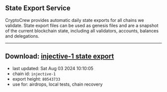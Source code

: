 ## State Export Service
CryptoCrew provides automatic daily state exports for all chains we validate. State export files can be used as genesis files and are a snapshot of the current blockchain state, including all validators, accounts, balances and delegations.

---
**Download: [injective-1 state export](https://dl-eu2.ccvalidators.com/SERVICE/injective/injective-1_export_80543733.json)**
---

- last updated: Sat Aug 03 2024 10:10:05
- chain id: `injective-1`
- export height: `80543733`
- use for: airdrops, local tests, chain recovery
